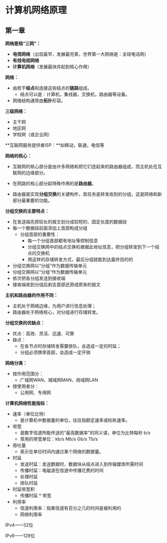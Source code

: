 # 计算机网络原理

## 第一章

**网络是指“三网”：**

- **电信网络**（出现最早，发展最完善，世界第一大网络是：全球电话网）
- **有线电视网络**
- **计算机网络**（发展最快并起到核心作用）

**网络：**

- 由若干**结点**和连接这些结点的**链路**组成。
  - 结点可以是：计算机，集线器，交换机，路由器等设备。
- 网络结构通常由**拓扑**形容。

**三级网络：**

- 主干网
- 地区网
- 学校网（或企业网）

**互联网服务提供者ISP：**如移动，联通，电信等

**网络的核心：**

- 互联网的核心部分是由许多网络和把它们连起来的路由器组成，而主机处在互联网的边缘部分。

- 在网路的核心部分起特殊作用的是**路由器**。

- 路由器是实现**分组交换**的关键构件，其任务是转发收到的分组，这是网络和新部分最重要的功能。

**分组交换的主要特点：**

- 在发送端先把较长的报文划分成较短的、固定长度的数据段
- 每一个数据段前面添加上首部构成分组
  - 分组首部的重要性：
    - 每一个分组首部都有地址等控制信息
    - 分组交换网中的结点交换机根据此地址信息，把分组转发到下一个结点的交换机
    - 用这样的存储转发方式，最后分组就能到达最终目的的
- 分组交换网以“分组”作为数据传输单元
-  分组交换网以“分组”作为数据传输单元 
- 依次把各分组发送到接收端
- 接收端收到分组后剥去首部还原成原来的报文

**主机和路由器的作用不同：**

- 主机处于网络边缘，为用户进行信息处理；
- 路由器处于网络核心，对分组进行存储转发。

**分组交换的优缺点：**

- 优点：高效、灵活、迅速、可靠
- 缺点：
  - 在各节点时存储转发需要排队，会造成一定的时延；
  - 分组必须携带首部，会造成一定开销

**网络分类：**

- 按作用范围分：
  -  广域网WAN、城域网MAN、局域网LAN
- 按使用者分：
  - 公用网、专用网

**计算机网络性能指标：**

- 速率（单位比特）
  - 是计算机中数据量的单位，往往指额定速率或标称速率。
- 带宽
  - 是数字信道所能传送的“最高数据率”的同义语，单位为比特每秒 b/s
  - 常用的带宽单位：kb/s  Mb/s  Gb/s  Tb/s
- 吞吐量
  - 表示在单位时间内通过某个网络的数据量。
- 时延
  - 发送时延：发送数据时，数据块从结点进入到传输媒体所需时间
  - 传播时延：电磁波在信道中传播花费的时间
  - 处理时延
  - 排队时延
- 时延带宽积
  - 传播时延 * 带宽
- 利用率
  - 信道利用率：指某信道有百分之几的时间是被利用的
  - 网络利用率





IPv4——32位

IPv6——128位























